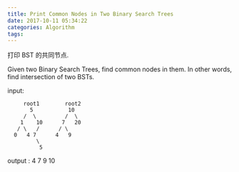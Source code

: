 ```yaml
---
title: Print Common Nodes in Two Binary Search Trees
date: 2017-10-11 05:34:22
categories: Algorithm
tags:
---
```


打印 BST 的共同节点.

Given two Binary Search Trees, find common nodes in them. In other words, find intersection of two BSTs.

input:
```text
     root1        root2
       5           10
     /  \         /  \
    1    10      7   20
   / \   /      / \
  0   4 7      4   9
         \
          5
```
output : 4 7 9 10
